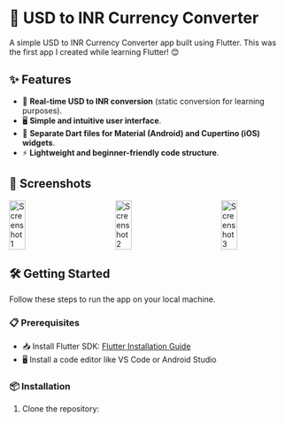 # 🚀 USD to INR Currency Converter

A simple USD to INR Currency Converter app built using Flutter. This was the first app I created while learning Flutter! 😊

## ✨ Features
- 🔄 **Real-time USD to INR conversion** (static conversion for learning purposes).
- 🖥️ **Simple and intuitive user interface**.
- 📱 **Separate Dart files for Material (Android) and Cupertino (iOS) widgets**.
- ⚡ **Lightweight and beginner-friendly code structure**.
## 📸 Screenshots
<div style="display: flex; flex-wrap: wrap; justify-content: space-between;">
  <img src="screenshot1.jpg" alt="Screenshot 1" style="width: 24%;">
  <img src="screenshot2.jpg" alt="Screenshot 2" style="width: 24%;">
  <img src="screenshot3.jpg" alt="Screenshot 3" style="width: 24%;">
</div>

## 🛠️ Getting Started
Follow these steps to run the app on your local machine.
### 📋 Prerequisites
- 📥 Install Flutter SDK: [Flutter Installation Guide](https://flutter.dev/docs/get-started/install)
- 🖥️ Install a code editor like VS Code or Android Studio
### 📦 Installation
1. Clone the repository:
